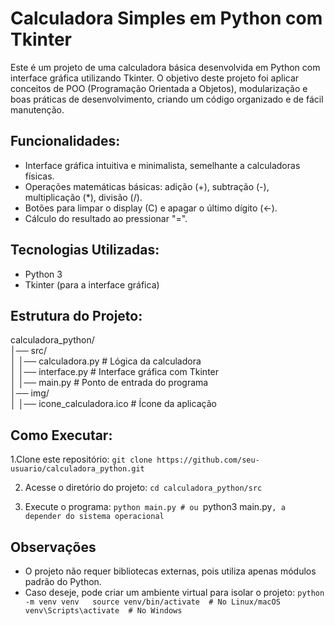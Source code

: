 # Calculadora Simples em Python com Tkinter

Este é um projeto de uma calculadora básica desenvolvida em Python com interface gráfica utilizando Tkinter. O objetivo deste projeto foi aplicar conceitos de POO (Programação Orientada a Objetos), modularização e boas práticas de desenvolvimento, criando um código organizado e de fácil manutenção.

## Funcionalidades:
- Interface gráfica intuitiva e minimalista, semelhante a calculadoras físicas.
- Operações matemáticas básicas: adição (+), subtração (-), multiplicação (*), divisão (/).
- Botões para limpar o display (C) e apagar o último dígito (←).
- Cálculo do resultado ao pressionar "=".

## Tecnologias Utilizadas:
- Python 3
- Tkinter (para a interface gráfica)

## Estrutura do Projeto:
calculadora_python/  
│── src/  
│   │── calculadora.py  # Lógica da calculadora  
│   │── interface.py    # Interface gráfica com Tkinter  
│   │── main.py         # Ponto de entrada do programa  
│── img/  
│   │── icone_calculadora.ico  # Ícone da aplicação  

## Como Executar:
1.Clone este repositório:
`git clone https://github.com/seu-usuario/calculadora_python.git`

2. Acesse o diretório do projeto:
`cd calculadora_python/src`

3. Execute o programa:
`python main.py # ou `python3 main.py`, a depender do sistema operacional`

## Observações
- O projeto não requer bibliotecas externas, pois utiliza apenas módulos padrão do Python.
- Caso deseje, pode criar um ambiente virtual para isolar o projeto:
`python -m venv venv  
source venv/bin/activate  # No Linux/macOS  
venv\Scripts\activate  # No Windows`

